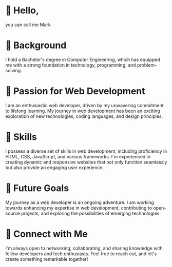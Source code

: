 <p align="center"><h1>👋 Hello,</h1> you can call me Mark</p>
<p><h1>👀 Background</h1>  I hold a Bachelor's degree in Computer Engineering, which has equipped me with a strong foundation in technology, programming, and problem-solving.</p>
<p><h1>🌱 Passion for Web Development</h1> I am an enthusiastic web developer, driven by my unwavering commitment to lifelong learning. My journey in web development has been an exciting exploration of new technologies, coding languages, and design principles.</p>
<p><h1>🔧 Skills </h1>  I possess a diverse set of skills in web development, including proficiency in HTML, CSS, JavaScript, and various frameworks. I'm experienced in creating dynamic and responsive websites that not only function seamlessly but also provide an engaging user experience.</p>
<p><h1>🚀 Future Goals</h1> My journey as a web developer is an ongoing adventure. I am working towards enhancing my expertise in web development, contributing to open-source projects, and exploring the possibilities of emerging technologies.
</p>
<p><h1>🤝 Connect with Me</h1> I'm always open to networking, collaborating, and sharing knowledge with fellow developers and tech enthusiasts. Feel free to reach out, and let's create something remarkable together!
</p>
